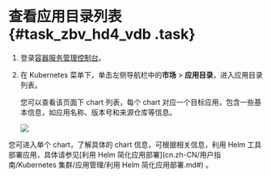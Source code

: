 # 查看应用目录列表 {#task_zbv_hd4_vdb .task}

1.  登录[容器服务管理控制台](https://cs.console.aliyun.com)。 
2.  在 Kubernetes 菜单下，单击左侧导航栏中的**市场** \> **应用目录**，进入应用目录列表。 

    您可以查看该页面下 chart 列表，每个 chart 对应一个目标应用，包含一些基本信息，如应用名称、版本号和来源仓库等信息。

    ![](http://static-aliyun-doc.oss-cn-hangzhou.aliyuncs.com/assets/img/15773/154821659010395_zh-CN.png)


您可进入单个 chart，了解具体的 chart 信息，可根据相关信息，利用 Helm 工具部署应用，具体请参见[利用 Helm 简化应用部署](cn.zh-CN/用户指南/Kubernetes 集群/应用管理/利用 Helm 简化应用部署.md#) 。

